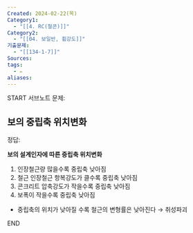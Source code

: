 ```yaml
---
Created: 2024-02-22(목)
Category1:
  - "[[4. RC(철콘)]]"
Category2:
  - "[[04. 보일반, 휨강도]]"
기출문제:
  - "[[134-1-7]]"
Sources: 
tags:
  - ✏️
aliases:
---
```

START
서브노트
문제:  
## 보의 중립축 위치변화

정답: 

**보의 설계인자에 따른 중립축 위치변화**
1. 인장철근량 많을수록 중립축 낮아짐
2. 철근 인장철근 항복강도가 클수록 중립축 낮아짐
3. 콘크리트 압축강도가 작을수록 중립축 낮아짐
4. 보폭이 작을수록 중립축 낮아짐
- 중립축의 위치가 낮아질 수록 철근의 변형률은 낮아진다 → 취성파괴
<!--ID: 1687871779733-->
END

